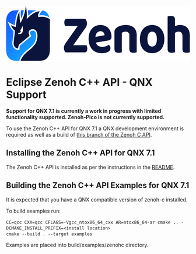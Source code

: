 <img src="https://raw.githubusercontent.com/eclipse-zenoh/zenoh/master/zenoh-dragon.png" height="150">

# Eclipse Zenoh C++ API - QNX Support

**Support for QNX 7.1 is currently a work in progress with limited functionality supported. Zenoh-Pico is not currently supported.**

To use the Zenoh C++ API for QNX 7.1 a QNX development environment is required as well as a build of [this branch of the Zenoh C API](https://github.com/ZettaScaleLabs/zenoh-c/tree/qnx-port-1.0.0).

## Installing the Zenoh C++ API for QNX 7.1

The Zenoh C++ API is installed as per the instructions in the [README](README.md##how-to-build-and-install-it).

## Building the Zenoh C++ API Examples for QNX 7.1

It is expected that you have a QNX compatible version of zenoh-c installed.

To build examples run:

```
CC=qcc CXX=qcc CFLAGS=-Vgcc_ntox86_64_cxx AR=ntox86_64-ar cmake .. -DCMAKE_INSTALL_PREFIX=<install location>
cmake --build . --target examples
```

Examples are placed into build/examples/zenohc directory.
